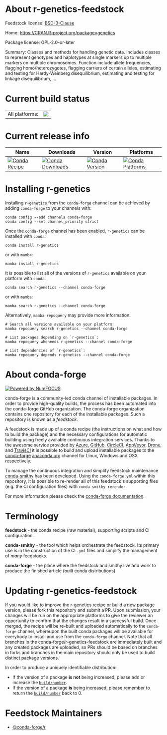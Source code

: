 About r-genetics-feedstock
==========================

Feedstock license: [BSD-3-Clause](https://github.com/conda-forge/r-genetics-feedstock/blob/main/LICENSE.txt)

Home: https://CRAN.R-project.org/package=genetics

Package license: GPL-2.0-or-later

Summary: Classes and methods for handling genetic data. Includes classes to represent genotypes and haplotypes at single markers up to multiple markers on multiple chromosomes. Function include allele frequencies, flagging homo/heterozygotes, flagging carriers of certain alleles, estimating and testing for Hardy-Weinberg disequilibrium, estimating and testing for linkage disequilibrium, ...

Current build status
====================


<table><tr><td>All platforms:</td>
    <td>
      <a href="https://dev.azure.com/conda-forge/feedstock-builds/_build/latest?definitionId=3375&branchName=main">
        <img src="https://dev.azure.com/conda-forge/feedstock-builds/_apis/build/status/r-genetics-feedstock?branchName=main">
      </a>
    </td>
  </tr>
</table>

Current release info
====================

| Name | Downloads | Version | Platforms |
| --- | --- | --- | --- |
| [![Conda Recipe](https://img.shields.io/badge/recipe-r--genetics-green.svg)](https://anaconda.org/conda-forge/r-genetics) | [![Conda Downloads](https://img.shields.io/conda/dn/conda-forge/r-genetics.svg)](https://anaconda.org/conda-forge/r-genetics) | [![Conda Version](https://img.shields.io/conda/vn/conda-forge/r-genetics.svg)](https://anaconda.org/conda-forge/r-genetics) | [![Conda Platforms](https://img.shields.io/conda/pn/conda-forge/r-genetics.svg)](https://anaconda.org/conda-forge/r-genetics) |

Installing r-genetics
=====================

Installing `r-genetics` from the `conda-forge` channel can be achieved by adding `conda-forge` to your channels with:

```
conda config --add channels conda-forge
conda config --set channel_priority strict
```

Once the `conda-forge` channel has been enabled, `r-genetics` can be installed with `conda`:

```
conda install r-genetics
```

or with `mamba`:

```
mamba install r-genetics
```

It is possible to list all of the versions of `r-genetics` available on your platform with `conda`:

```
conda search r-genetics --channel conda-forge
```

or with `mamba`:

```
mamba search r-genetics --channel conda-forge
```

Alternatively, `mamba repoquery` may provide more information:

```
# Search all versions available on your platform:
mamba repoquery search r-genetics --channel conda-forge

# List packages depending on `r-genetics`:
mamba repoquery whoneeds r-genetics --channel conda-forge

# List dependencies of `r-genetics`:
mamba repoquery depends r-genetics --channel conda-forge
```


About conda-forge
=================

[![Powered by
NumFOCUS](https://img.shields.io/badge/powered%20by-NumFOCUS-orange.svg?style=flat&colorA=E1523D&colorB=007D8A)](https://numfocus.org)

conda-forge is a community-led conda channel of installable packages.
In order to provide high-quality builds, the process has been automated into the
conda-forge GitHub organization. The conda-forge organization contains one repository
for each of the installable packages. Such a repository is known as a *feedstock*.

A feedstock is made up of a conda recipe (the instructions on what and how to build
the package) and the necessary configurations for automatic building using freely
available continuous integration services. Thanks to the awesome service provided by
[Azure](https://azure.microsoft.com/en-us/services/devops/), [GitHub](https://github.com/),
[CircleCI](https://circleci.com/), [AppVeyor](https://www.appveyor.com/),
[Drone](https://cloud.drone.io/welcome), and [TravisCI](https://travis-ci.com/)
it is possible to build and upload installable packages to the
[conda-forge](https://anaconda.org/conda-forge) [anaconda.org](https://anaconda.org/)
channel for Linux, Windows and OSX respectively.

To manage the continuous integration and simplify feedstock maintenance
[conda-smithy](https://github.com/conda-forge/conda-smithy) has been developed.
Using the ``conda-forge.yml`` within this repository, it is possible to re-render all of
this feedstock's supporting files (e.g. the CI configuration files) with ``conda smithy rerender``.

For more information please check the [conda-forge documentation](https://conda-forge.org/docs/).

Terminology
===========

**feedstock** - the conda recipe (raw material), supporting scripts and CI configuration.

**conda-smithy** - the tool which helps orchestrate the feedstock.
                   Its primary use is in the construction of the CI ``.yml`` files
                   and simplify the management of *many* feedstocks.

**conda-forge** - the place where the feedstock and smithy live and work to
                  produce the finished article (built conda distributions)


Updating r-genetics-feedstock
=============================

If you would like to improve the r-genetics recipe or build a new
package version, please fork this repository and submit a PR. Upon submission,
your changes will be run on the appropriate platforms to give the reviewer an
opportunity to confirm that the changes result in a successful build. Once
merged, the recipe will be re-built and uploaded automatically to the
`conda-forge` channel, whereupon the built conda packages will be available for
everybody to install and use from the `conda-forge` channel.
Note that all branches in the conda-forge/r-genetics-feedstock are
immediately built and any created packages are uploaded, so PRs should be based
on branches in forks and branches in the main repository should only be used to
build distinct package versions.

In order to produce a uniquely identifiable distribution:
 * If the version of a package **is not** being increased, please add or increase
   the [``build/number``](https://docs.conda.io/projects/conda-build/en/latest/resources/define-metadata.html#build-number-and-string).
 * If the version of a package **is** being increased, please remember to return
   the [``build/number``](https://docs.conda.io/projects/conda-build/en/latest/resources/define-metadata.html#build-number-and-string)
   back to 0.

Feedstock Maintainers
=====================

* [@conda-forge/r](https://github.com/orgs/conda-forge/teams/r/)

